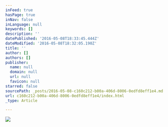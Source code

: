 ```yaml
---
inFeed: true
hasPage: true
inNav: false
inLanguage: null
keywords: []
description: ''
datePublished: '2016-05-08T18:33:45.444Z'
dateModified: '2016-05-08T18:32:05.190Z'
title: ''
author: []
authors: []
publisher:
  name: null
  domain: null
  url: null
  favicon: null
starred: false
sourcePath: _posts/2016-05-08-c160c212-b00a-406d-8006-0edfd8eff1e4.md
url: c160c212-b00a-406d-8006-0edfd8eff1e4/index.html
_type: Article

---
```

![](https://the-grid-user-content.s3-us-west-2.amazonaws.com/5e443fed-559b-4265-9244-9e6a8c537cd8.jpg)